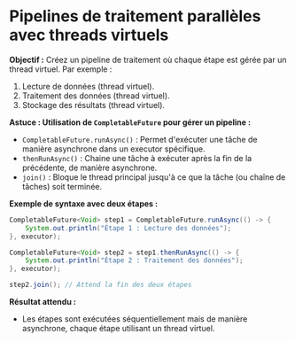 # Pipelines de traitement parallèles avec threads virtuels

**Objectif :**
Créez un pipeline de traitement où chaque étape est gérée par un thread virtuel. Par exemple :
1. Lecture de données (thread virtuel).
2. Traitement des données (thread virtuel).
3. Stockage des résultats (thread virtuel).

**Astuce : Utilisation de `CompletableFuture` pour gérer un pipeline :**

- `CompletableFuture.runAsync()` : Permet d'exécuter une tâche de manière asynchrone dans un executor spécifique.
- `thenRunAsync()` : Chaine une tâche à exécuter après la fin de la précédente, de manière asynchrone.
- `join()` : Bloque le thread principal jusqu'à ce que la tâche (ou chaîne de tâches) soit terminée.

**Exemple de syntaxe avec deux étapes :**

```java
CompletableFuture<Void> step1 = CompletableFuture.runAsync(() -> {
    System.out.println("Étape 1 : Lecture des données");
}, executor);

CompletableFuture<Void> step2 = step1.thenRunAsync(() -> {
    System.out.println("Étape 2 : Traitement des données");
}, executor);

step2.join(); // Attend la fin des deux étapes
```

**Résultat attendu :**

- Les étapes sont exécutées séquentiellement mais de manière asynchrone, chaque étape utilisant un thread virtuel.